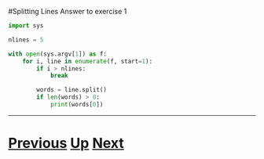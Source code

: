 #Splitting Lines Answer to exercise 1

```python
import sys

nlines = 5

with open(sys.argv[1]) as f:
    for i, line in enumerate(f, start=1):
        if i > nlines:
            break

        words = line.split()
        if len(words) > 0:
            print(words[0])
```

***

# [Previous](splitting.md) [Up](README.md) [Next](splitting.md)
